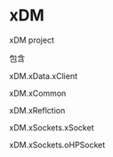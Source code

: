 # xDM
xDM project



包含 

xDM.xData.xClient 

xDM.xCommon 

xDM.xReflction 

xDM.xSockets.xSocket 

xDM.xSockets.oHPSocket
